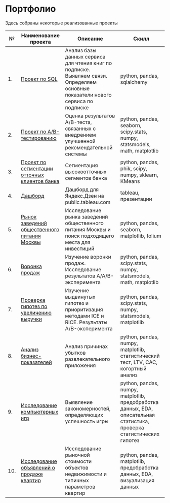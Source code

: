 # Портфолио

Здесь собраны некоторые реализованные проекты

| №    | Наименование проекта                | Описание                                                     | Скилл                                                        |
| ---- | ------------------------------------------------------------ | ------------------------------------------------------------ | ------------------------------------------------------------ |
| 1.   | [Проект по SQL](https://github.com/KseniaChernyak/Projects-Yandex.Practicum/tree/5e5ea008e049162b915712c659babfa3c0dafe69/SQL%20project) | Анализ базы данных сервиса для чтения книг по подписке. Выявляем связи. Определяем основные показатели нового сервиса по подписке | python, pandas, sqlalchemy       |
| 2.   | [Проект по А/B-тестированию](https://github.com/KseniaChernyak/Portfolio/tree/main/AB%20testing%20project) | Оценка результатов A/B-теста, связанных с внедрением улучшенной рекомендательной системы | python, pandas, seaborn, scipy.stats, numpy, statsmodels, math, matplotlib |
| 3.   | [Проект по сегментации отточных клиентов банка](https://github.com/KseniaChernyak/Portfolio/tree/main/Customer%20churn%20analysis) | Сегментация высокоотточных сегментов банка          | python, pandas, phik, scipy, numpy, sklearn, KMeans |
| 4.   | [Дашборд](https://github.com/KseniaChernyak/Portfolio/tree/main/Dashboard) | Дашборд для Яндекс.Дзен на public.tableau.com          | tableau, презентации |
| 5.   | [Рынок заведений общественного питания Москвы](https://github.com/KseniaChernyak/Portfolio/tree/main/Public%20catering) | Исследование рынка заведений общественного питания Москвы и поиск подходящего места для инвестиций          | python, pandas, seaborn, matplotlib, folium  |
| 6.   | [Воронка продаж](https://github.com/KseniaChernyak/Portfolio/tree/main/Sales%20funnel) | Изучение воронки продаж. Исследование результатов A/A/B-эксперимента        | python, pandas, scipy.stats, numpy, statsmodels, math, matplotlib  |
| 7.   | [Проверка гипотез по увеличению выручки](https://github.com/KseniaChernyak/Portfolio/tree/main/Statistical%20hypothesis%20testing#%D0%BF%D1%80%D0%BE%D0%B2%D0%B5%D1%80%D0%BA%D0%B0-%D0%B3%D0%B8%D0%BF%D0%BE%D1%82%D0%B5%D0%B7-%D0%BF%D0%BE-%D1%83%D0%B2%D0%B5%D0%BB%D0%B8%D1%87%D0%B5%D0%BD%D0%B8%D1%8E-%D0%B2%D1%8B%D1%80%D1%83%D1%87%D0%BA%D0%B8-%D0%B2-%D0%B8%D0%BD%D1%82%D0%B5%D1%80%D0%BD%D0%B5%D1%82-%D0%BC%D0%B0%D0%B3%D0%B0%D0%B7%D0%B8%D0%BD%D0%B5) | Изучение выдвинутых гипотез и приоритизация методами ICE и RICE. Результаты A/B-эксперимента        | python, pandas, scipy.stats, numpy, statsmodels, matplotlib  |
| 8.   | [Анализ бизнес-показателей](https://github.com/KseniaChernyak/Portfolio/tree/main/Cohort%20analysis) | Анализ причинах убытков развлекательного приложения        | python, pandas, numpy, matplotlib, статистический тест, LTV, CAC, когортный анализ  |
| 9.   | [Исследование компьютерных игр](https://github.com/KseniaChernyak/Portfolio/tree/main/Game%20analysis) | Выявление закономерностей, определяющих успешность игры        | python, pandas, numpy, matplotlib, предобработка данных, EDA, описательная статистика, проверка статистических гипотез  |
| 10.   | [Исследование объявлений о продаже квартир](https://github.com/KseniaChernyak/Portfolio/tree/main/Real%20estate%20market) | Исследование рыночной стоимости объектов недвижимости и типичных параметров квартир       | python, pandas, matplotlib, предобработка данных, EDA, визуализация данных  |
